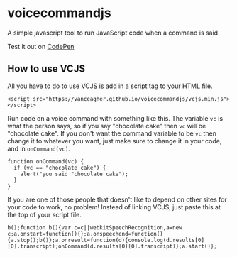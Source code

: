 # voicecommandjs
A simple javascript tool to run JavaScript code when a command is said.

Test it out on [CodePen](https://codepen.io/Vanceagher/pen/NWrYGGJ)


## How to use VCJS

All you have to do to use VCJS is add in a script tag to your HTML file.

`<script src="https://vanceagher.github.io/voicecommandjs/vcjs.min.js"></script>`

Run code on a voice command with something like this.
The variable `vc` is what the person says, so if you say "chocolate cake" then `vc` will be "chocolate cake".
If you don't want the command variable to be `vc` then change it to whatever you want, just make sure to change it in your code, and in `onCommand(vc)`.

```
function onCommand(vc) {
  if (vc == "chocolate cake") {
    alert("you said "chocolate cake");
  }
}
```

If you are one of those people that doesn't like to depend on other sites for your code to work, no problem! Instead of linking VCJS, just paste this at the top of your script file.

```
b();function b(){var c=c||webkitSpeechRecognition,a=new c;a.onstart=function(){};a.onspeechend=function(){a.stop();b()};a.onresult=function(d){console.log(d.results[0][0].transcript);onCommand(d.results[0][0].transcript)};a.start()};
```
